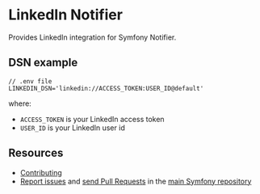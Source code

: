 LinkedIn Notifier
=================

Provides LinkedIn integration for Symfony Notifier.

DSN example
-----------

```
// .env file
LINKEDIN_DSN='linkedin://ACCESS_TOKEN:USER_ID@default'
```

where:
 - `ACCESS_TOKEN` is your LinkedIn access token
 - `USER_ID` is your LinkedIn user id

Resources
---------

  * [Contributing](https://symfony.com/doc/current/contributing/index.html)
  * [Report issues](https://github.com/symfony/symfony/issues) and
    [send Pull Requests](https://github.com/symfony/symfony/pulls)
    in the [main Symfony repository](https://github.com/symfony/symfony)
